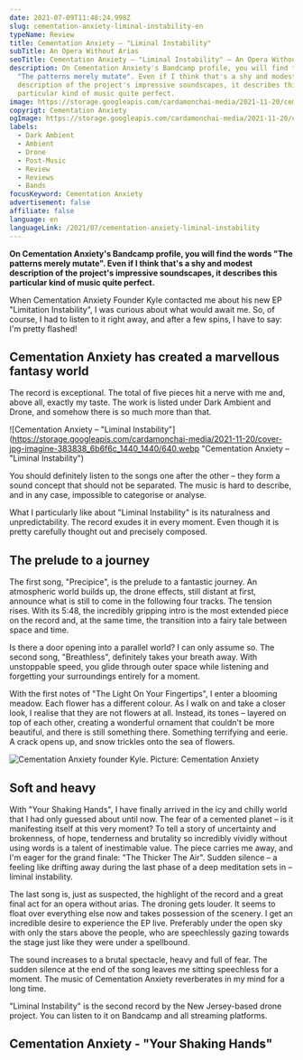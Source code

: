 ```yaml
---
date: 2021-07-09T11:48:24.998Z
slug: cementation-anxiety-liminal-instability-en
typeName: Review
title: Cementation Anxiety – "Liminal Instability"
subTitle: An Opera Without Arias
seoTitle: Cementation Anxiety – "Liminal Instability" – An Opera Without Arias
description: On Cementation Anxiety's Bandcamp profile, you will find the words
  "The patterns merely mutate". Even if I think that's a shy and modest
  description of the project's impressive soundscapes, it describes this
  particular kind of music quite perfect.
image: https://storage.googleapis.com/cardamonchai-media/2021-11-20/cementation-anxiety-1-jpg-imagine-080808_241916_1024_768/640.webp
copyrigt: Cementation Anxiety
ogImage: https://storage.googleapis.com/cardamonchai-media/2021-11-20/cementation-anxiety-fb-jpg-imagine-080808_281d1a_1200_628/640.webp
labels:
  - Dark Ambient
  - Ambient
  - Drone
  - Post-Music
  - Review
  - Reviews
  - Bands
focusKeyword: Cementation Anxiety
advertisement: false
affiliate: false
language: en
languageLink: /2021/07/cementation-anxiety-liminal-instability
---
```


**On Cementation Anxiety's Bandcamp profile, you will find the words "The patterns merely mutate". Even if I think that's a shy and modest description of the project's impressive soundscapes, it describes this particular kind of music quite perfect.**

When Cementation Anxiety Founder Kyle contacted me about his new EP "Limitation Instability", I was curious about what would await me. So, of course, I had to listen to it right away, and after a few spins, I have to say: I'm pretty flashed!

## Cementation Anxiety has created a marvellous fantasy world

The record is exceptional. The total of five pieces hit a nerve with me and, above all, exactly my taste. The work is listed under Dark Ambient and Drone, and somehow there is so much more than that.

![Cementation Anxiety – "Liminal Instability"](https://storage.googleapis.com/cardamonchai-media/2021-11-20/cover-jpg-imagine-383838_6b6f6c_1440_1440/640.webp "Cementation Anxiety – \"Liminal Instability\")

You should definitely listen to the songs one after the other – they form a sound concept that should not be separated. The music is hard to describe, and in any case, impossible to categorise or analyse.

What I particularly like about "Liminal Instability" is its naturalness and unpredictability. The record exudes it in every moment. Even though it is pretty carefully thought out and precisely composed.

## The prelude to a journey

The first song, "Precipice", is the prelude to a fantastic journey. An atmospheric world builds up, the drone effects, still distant at first, announce what is still to come in the following four tracks. The tension rises. With its 5:48, the incredibly gripping intro is the most extended piece on the record and, at the same time, the transition into a fairy tale between space and time.

Is there a door opening into a parallel world? I can only assume so. The second song, "Breathless", definitely takes your breath away. With unstoppable speed, you glide through outer space while listening and forgetting your surroundings entirely for a moment.

With the first notes of "The Light On Your Fingertips", I enter a blooming meadow. Each flower has a different colour. As I walk on and take a closer look, I realise that they are not flowers at all. Instead, its tones – layered on top of each other, creating a wonderful ornament that couldn't be more beautiful, and there is still something there. Something terrifying and eerie. A crack opens up, and snow trickles onto the sea of flowers.

![Cementation Anxiety founder Kyle. Picture: Cementation Anxiety](https://storage.googleapis.com/cardamonchai-media/2021-11-20/cementation-anxiety-2-jpg-imagine-080808_3b2b28_1024_768/640.webp "Cementation Anxiety Gründer Kyle. Picture: Cementation Anxiety")

## Soft and heavy

With "Your Shaking Hands", I have finally arrived in the icy and chilly world that I had only guessed about until now. The fear of a cemented planet – is it manifesting itself at this very moment? To tell a story of uncertainty and brokenness, of hope, tenderness and brutality so incredibly vividly without using words is a talent of inestimable value. The piece carries me away, and I'm eager for the grand finale: "The Thicker The Air". Sudden silence – a feeling like drifting away during the last phase of a deep meditation sets in – liminal instability.

The last song is, just as suspected, the highlight of the record and a great final act for an opera without arias. The droning gets louder. It seems to float over everything else now and takes possession of the scenery. I get an incredible desire to experience the EP live. Preferably under the open sky with only the stars above the people, who are speechlessly gazing towards the stage just like they were under a spellbound.

The sound increases to a brutal spectacle, heavy and full of fear. The sudden silence at the end of the song leaves me sitting speechless for a moment. The music of Cementation Anxiety reverberates in my mind for a long time.

"Liminal Instability" is the second record by the New Jersey-based drone project. You can listen to it on Bandcamp and all streaming platforms.

## Cementation Anxiety - "Your Shaking Hands"

<YouTube id="bKU43K4WU0c" />